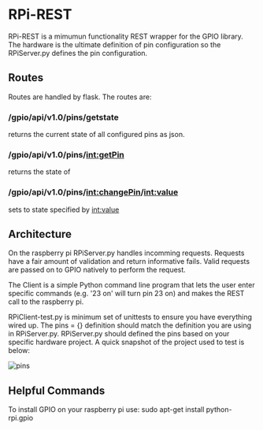 # RPi-REST

RPi-REST is a mimumun functionality REST wrapper for the GPIO library.  The hardware is the ultimate definition of pin configuration so the RPiServer.py defines the pin configuration.

## Routes
Routes are handled by flask.  The routes are:

### /gpio/api/v1.0/pins/getstate
returns the current state of all configured pins as json.

### /gpio/api/v1.0/pins/<int:getPin>
returns the state of <getPin>

### /gpio/api/v1.0/pins/<int:changePin>/<int:value>
sets <changePin> to state specified by <int:value>

## Architecture
On the raspberry pi RPiServer.py handles incomming requests.  Requests have a fair amount of validation and return informative fails.  Valid requests are passed on to GPIO natively to perform the request.

The Client is a simple Python command line program that lets the user enter specific commands (e.g. '23 on' will turn pin 23 on) and makes the REST call to the raspberry pi.

RPiClient-test.py is minimum set of unittests to ensure you have everything wired up.  The pins = {} definition should match the definition you are using in RPiServer.py.  RPiServer.py should defined the pins based on your specific hardware project.  A quick snapshot of the project used to test is below:

![pins](https://cloud.githubusercontent.com/assets/3393772/22186702/36a9f5f4-e0b7-11e6-942c-6a36234056e8.png)

## Helpful Commands
To install GPIO on your raspberry pi use:
sudo apt-get install python-rpi.gpio
